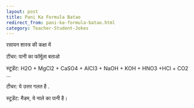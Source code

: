 ```yaml
---
layout: post
title: Pani Ka Formula Batao 
redirect_from: pani-ka-formula-batao.html
category: Teacher-Student-Jokes
---
```

रसायन शास्त्र की कक्षा में<br/>

टीचर: पानी का फॉर्मूला बताओ<br/>

स्टूडेंट: H2O + MgCl2 + CaSO4 + AlCl3 + NaOH + KOH + HNO3 +HCl + CO2 …<br/>

टीचर: ये उत्तर गलत है .<br/>

स्टूडेंट: मैडम, ये नाले का पानी है।